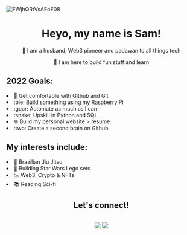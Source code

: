 ![FWjhQRtVsAEoE08](https://user-images.githubusercontent.com/105664036/195969430-70062d93-df58-408c-98bf-1f872cf43616.jpg)
<h1 align=center>Heyo, my name is Sam!</h1>
<p align=center>
 🌱 I am a husband, Web3 pioneer and padawan to all things tech
 </p>
 <p align=center>
🔎 I am here to build fun stuff and learn 
</p>
<div>
  <h2>2022 Goals:</h2>
    <li>🧠 Get comfortable with Github and Git</li>
    <li>:pie: Build something using my Raspberry Pi</li>
    <li>:gear: Automate as much as I can</li>
    <li>:snake: Upskill in Python and SQL</li>
    <li>🌐 Build my personal website > resume</li>
    <li>:two: Create a second brain on Github</li>
    </div>
 <div>
  <h2>My interests include:</h2>
  <li>🔵 Brazilian Jiu Jitsu</li>
  <li>🧱 Building Star Wars Lego sets</li>
  <li>📉 Web3, Crypto & NFTs</li>
  <li>📚 Reading Sci-fi</li>
</div>
  
<h2 align=center>Let's connect!<h2>
<p align=center>
<a href='https://twitter.com/sambino' target='_blank'>
        <img src='https://img.shields.io/badge/Twitter-1DA1F2?style=for-the-badge&logo=twitter&logoColor=white'/><a> 
<a href='https://www.linkedin.com/in/samuelcarlosjr/' target='_blank'>
        <img src='https://img.shields.io/badge/linkedin%20-%230077B5.svg?&style=for-the-badge&logo=linkedin&logoColor=white'/><a>
        </p>
   
